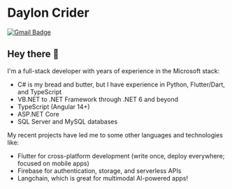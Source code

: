 # Daylon Crider
[![Gmail Badge](https://img.shields.io/badge/-Email_Me-c14438?style=flat-square&logo=Gmail&logoColor=white&link=mailto:daylon@cridertechnologies.com)](mailto:daylon@cridertechnologies.com)

## Hey there 👋

I'm a full-stack developer with years of experience in the Microsoft stack:

- C# is my bread and butter, but I have experience in Python, Flutter/Dart, and TypeScript
- VB.NET to .NET Framework through .NET 6 and beyond
- TypeScript (Angular 14+)
- ASP.NET Core
- SQL Server and MySQL databases

My recent projects have led me to some other languages and technologies like:

- Flutter for cross-platform development (write once, deploy everywhere; focused on mobile apps)
- Firebase for authentication, storage, and serverless APIs
- Langchain, which is great for multimodal AI-powered apps!
